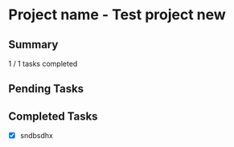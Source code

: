 # Project name - Test project new 

## Summary

1 / 1 tasks completed

## Pending Tasks



## Completed Tasks

- [x] sndbsdhx